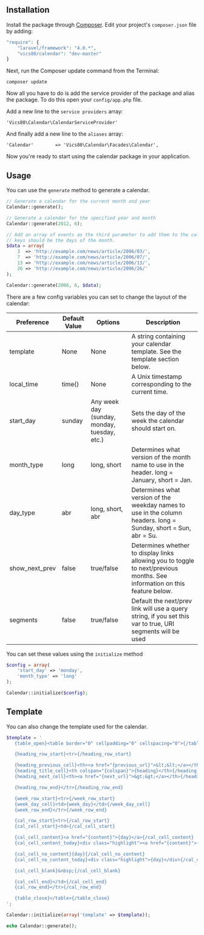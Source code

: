 ## Installation

Install the package through [Composer](http://getcomposer.org/). Edit your project's `composer.json` file by adding:

```php
"require": {
	"laravel/framework": "4.0.*",
	"vics80/calendar": "dev-master"
}
```

Next, run the Composer update command from the Terminal:

    composer update

Now all you have to do is add the service provider of the package and alias the package. To do this open your `config/app.php` file.

Add a new line to the `service providers` array:

	'Vics80\Calendar\CalendarServiceProvider'

And finally add a new line to the `aliases` array:

	'Calendar'        => 'Vics80\Calendar\Facades\Calendar',

Now you're ready to start using the calendar package in your application.

## Usage


You can use the `generate` method to generate a calendar.

```php
// Generate a calendar for the current month and year
Calendar::generate();

// Generate a calendar for the specified year and month
Calendar::generate(2012, 6);

// Add an array of events as the third parameter to add them to the calendar, 
// keys should be the days of the month.
$data = array(
	3  => 'http://example.com/news/article/2006/03/',
	7  => 'http://example.com/news/article/2006/07/',
	13 => 'http://example.com/news/article/2006/13/',
	26 => 'http://example.com/news/article/2006/26/'
);

Calendar::generate(2006, 6, $data);
```

There are a few config variables you can set to change the layout of the calendar:

| Preference     | Default Value | Options                                      | Description                                                                                                                |
| -------------- | ------------- | -------------------------------------------- | -------------------------------------------------------------------------------------------------------------------------- |
| template       | None          | None                                         | A string containing your calendar template. See the template section below.                                                |
| local_time     | time()        | None                                         | A Unix timestamp corresponding to the current time.                                                                        |
| start_day      | sunday        | Any week day (sunday, monday, tuesday, etc.) | Sets the day of the week the calendar should start on.                                                                     |
| month_type     | long          | long, short                                  | Determines what version of the month name to use in the header. long = January, short = Jan.                               |
| day_type       | abr           | long, short, abr                             | Determines what version of the weekday names to use in the column headers. long = Sunday, short = Sun, abr = Su.           |
| show_next_prev | false         | true/false                                   | Determines whether to display links allowing you to toggle to next/previous months. See information on this feature below. |
| segments       | false         | true/false                                   | Default the next/prev link will use a query string, if you set this var to true, URI segments will be used                 |

You can set these values using the `initialize` method

```php
$config = array(
	'start_day' => 'monday',
	'month_type' => 'long'
);

Calendar::initialize($config);
```

## Template

You can also change the template used for the calendar. 

```php
$template = '
   {table_open}<table border="0" cellpadding="0" cellspacing="0">{/table_open}

   {heading_row_start}<tr>{/heading_row_start}

   {heading_previous_cell}<th><a href="{previous_url}">&lt;&lt;</a></th>{/heading_previous_cell}
   {heading_title_cell}<th colspan="{colspan}">{heading}</th>{/heading_title_cell}
   {heading_next_cell}<th><a href="{next_url}">&gt;&gt;</a></th>{/heading_next_cell}

   {heading_row_end}</tr>{/heading_row_end}

   {week_row_start}<tr>{/week_row_start}
   {week_day_cell}<td>{week_day}</td>{/week_day_cell}
   {week_row_end}</tr>{/week_row_end}

   {cal_row_start}<tr>{/cal_row_start}
   {cal_cell_start}<td>{/cal_cell_start}

   {cal_cell_content}<a href="{content}">{day}</a>{/cal_cell_content}
   {cal_cell_content_today}<div class="highlight"><a href="{content}">{day}</a></div>{/cal_cell_content_today}

   {cal_cell_no_content}{day}{/cal_cell_no_content}
   {cal_cell_no_content_today}<div class="highlight">{day}</div>{/cal_cell_no_content_today}

   {cal_cell_blank}&nbsp;{/cal_cell_blank}

   {cal_cell_end}</td>{/cal_cell_end}
   {cal_row_end}</tr>{/cal_row_end}

   {table_close}</table>{/table_close}
';

Calendar::initialize(array('template' => $template));

echo Calendar::generate();
```